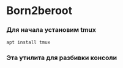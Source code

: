 # Born2beroot


### Для начала установим tmux

    apt install tmux
    
### Эта утилита для разбивки консоли
